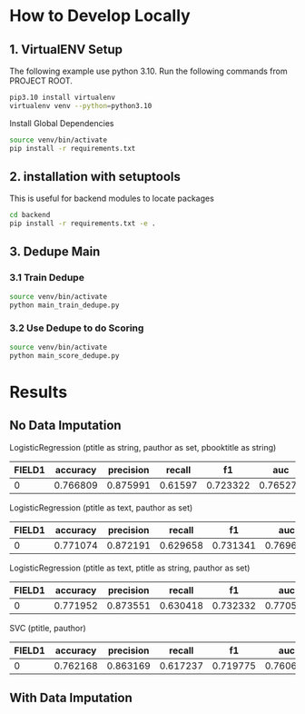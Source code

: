 # How to Develop Locally

## 1. VirtualENV Setup
The following example use python 3.10. Run the following commands from PROJECT ROOT.
```bash
pip3.10 install virtualenv
virtualenv venv --python=python3.10
```

Install Global Dependencies
```bash
source venv/bin/activate
pip install -r requirements.txt
```

## 2. installation with setuptools
This is useful for backend modules to locate packages
```bash
cd backend
pip install -r requirements.txt -e .
```

## 3. Dedupe Main
### 3.1 Train Dedupe
```bash
source venv/bin/activate
python main_train_dedupe.py
```

### 3.2 Use Dedupe to do Scoring
```bash
source venv/bin/activate
python main_score_dedupe.py
```

# Results

## No Data Imputation
LogisticRegression (ptitle as string, pauthor as set, pbooktitle as string)

|FIELD1|accuracy|precision|recall  |f1      |auc     |false_neg|false_pos|
|------|--------|---------|--------|--------|--------|---------|---------|
|0     |0.766809|0.875991 |0.61597 |0.723322|0.765273|1515     |344      |


LogisticRegression (ptitle as text, pauthor as set)

|FIELD1|accuracy|precision|recall  |f1      |auc     |false_neg|false_pos|
|------|--------|---------|--------|--------|--------|---------|---------|
|0     |0.771074|0.872191 |0.629658|0.731341|0.769634|1461     |364      |

LogisticRegression (ptitle as text, ptitle as string, pauthor as set)

|FIELD1|accuracy|precision|recall  |f1      |auc     |false_neg|false_pos|
|------|--------|---------|--------|--------|--------|---------|---------|
|0     |0.771952|0.873551 |0.630418|0.732332|0.770511|1458     |360      |

SVC (ptitle, pauthor)

|FIELD1|accuracy|precision|recall  |f1      |auc     |false_neg|false_pos|
|------|--------|---------|--------|--------|--------|---------|---------|
|0     |0.762168|0.863169 |0.617237|0.719775|0.760692|1510     |386      |

## With Data Imputation